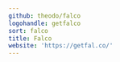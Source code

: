 ```yaml
---
github: theodo/falco
logohandle: getfalco
sort: falco
title: Falco
website: 'https://getfal.co/'
---
```

